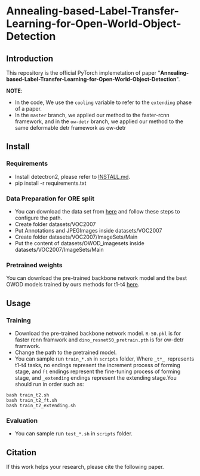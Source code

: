 # Annealing-based-Label-Transfer-Learning-for-Open-World-Object-Detection

## Introduction

This repository is the official PyTorch implemetation of paper "**Annealing-based-Label-Transfer-Learning-for-Open-World-Object-Detection**".

**NOTE**: 
- In the code, We use the `cooling` variable to refer to the `extending` phase of a paper.
- In the `master` branch, we applied our method to the faster-rcnn framework, and in the `ow-detr` branch, we applied our method to the same deformable detr framework as ow-detr

## Install
### Requirements
- Install detectron2, please refer to [INSTALL.md](./INSTALL.md).
- pip install -r requirements.txt
### Data Preparation for ORE split
- You can download the data set from [here](https://drive.google.com/drive/folders/1S5L-YmIiFMAKTs6nHMorB0Osz5iWI31k) and follow these steps to configure the path.
- Create folder datasets/VOC2007
- Put Annotations and JPEGImages inside datasets/VOC2007
- Create folder datasets/VOC2007/ImageSets/Main
- Put the content of datasets/OWOD_imagesets inside datasets/VOC2007/ImageSets/Main
### Pretrained weights
You can download the pre-trained backbone network model and the best OWOD models trained by ours methods for t1-t4 [here](https://drive.google.com/drive/folders/1baulMVqFWN-Vg_rVKJkkY3t_yAHtuhkJ?usp=sharing).
## Usage
### Training
- Download the pre-trained backbone network model. `R-50.pkl` is for faster rcnn framwork and `dino_resnet50_pretrain.pth` is for ow-detr framwork.
- Change the path to the pretrained model.
- You can sample run `train_*.sh` in `scripts` folder, Where `_t*_ `represents t1-t4 tasks, no endings represent the increment process of forming stage, and `ft` endings represent the fine-tuning process of forming stage, and `_extending` endings represent the extending stage.You should run in order such as:
```
bash train_t2.sh
bash train_t2_ft.sh
bash train_t2_extending.sh
```


### Evaluation
- You can sample run `test_*.sh` in `scripts` folder.

## Citation

If this work helps your research, please cite the following paper.


